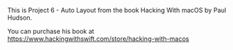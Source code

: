 This is Project 6 - Auto Layout from the book Hacking With macOS by Paul Hudson.

You can purchase his book at https://www.hackingwithswift.com/store/hacking-with-macos

